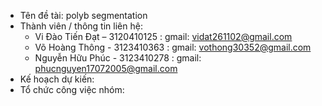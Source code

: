 + Tên đề tài: polyb segmentation
+ Thành viên / thông tin liên hệ:
  * Vi Đào Tiến Đạt – 3120410125 : gmail: vidat261102@gmail.com
  * Võ Hoàng Thông - 3123410363 : gmail: vothong30352@gmail.com
  * Nguyễn Hữu Phúc - 3123410278 : gmail: phucnguyen17072005@gmail.com
+ Kế hoạch dự kiến:
+ Tổ chức công việc nhóm:
